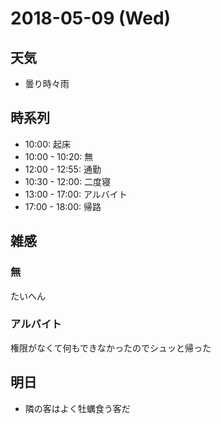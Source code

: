 # 2018-05-09 (Wed)

## 天気

- 曇り時々雨

## 時系列

- 10:00: 起床
- 10:00 - 10:20: 無
- 12:00 - 12:55: 通勤
- 10:30 - 12:00: 二度寝
- 13:00 - 17:00: アルバイト
- 17:00 - 18:00: 帰路

## 雑感

### 無

たいへん

### アルバイト

権限がなくて何もできなかったのでシュッと帰った

## 明日

- 隣の客はよく牡蠣食う客だ
